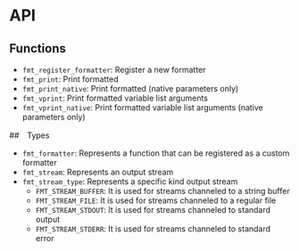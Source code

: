 
# API


## Functions

- `fmt_register_formatter`: Register a new formatter
- `fmt_print`: Print formatted
- `fmt_print_native`: Print formatted (native parameters only)
- `fmt_vprint`: Print formatted variable list arguments
- `fmt_vprint_native`: Print formatted variable list arguments (native parameters only)


##　Types

- `fmt_formatter`: Represents a function that can be registered as a custom formatter
- `fmt_stream`: Represents an output stream
- `fmt_stream_type`: Represents a specific kind output stream
  - `FMT_STREAM_BUFFER`: It is used for streams channeled to a string buffer
  - `FMT_STREAM_FILE`: It is used for streams channeled to a regular file
  - `FMT_STREAM_STDOUT`: It is used for streams channeled to standard output
  - `FMT_STREAM_STDERR`: It is used for streams channeled to standard error
